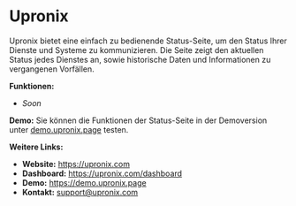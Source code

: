 # Upronix

Upronix bietet eine einfach zu bedienende Status-Seite, um den Status Ihrer Dienste und Systeme zu kommunizieren. Die Seite zeigt den aktuellen Status jedes Dienstes an, sowie historische Daten und Informationen zu vergangenen Vorfällen.

**Funktionen:**
* *Soon*

**Demo:**
Sie können die Funktionen der Status-Seite in der Demoversion unter [demo.upronix.page](https://demo.upronix.page) testen.

**Weitere Links:**
* **Website:** https://upronix.com
* **Dashboard:** https://upronix.com/dashboard
* **Demo:** https://demo.upronix.page
* **Kontakt:** [support@upronix.com](support@upronix.com)
